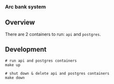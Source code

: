 ### Arc bank system

## Overview

There are 2 containers to run: `api` and `postgres`.

## Development

```shell
# run api and postgres containers
make up

# shut down & delete api and postgres containers
make down
```
